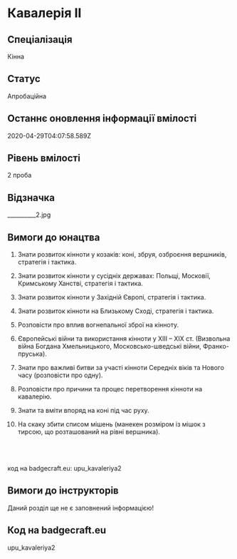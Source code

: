 # Кавалерія II

## Спеціалізація

Кінна

## Статус

Апробаційна

## Останнє оновлення інформації вмілості

2020-04-29T04:07:58.589Z

## Рівень вмілості

2 проба

## Відзначка

__________2.jpg

## Вимоги до юнацтва

<div><ol><li><p>Знати розвиток кінноти у козаків: коні, збруя, озброєння вершників, стратегія і тактика.</p></li><li><p>Знати розвиток кінноти у сусідніх державах: Польщі, Московії, Кримському Ханстві, стратегія і тактика.</p></li><li><p>Знати розвиток кінноти у Західній Європі, стратегія і тактика.</p></li><li><p>Знати розвиток кінноти на Близькому Сході, стратегія і тактика.</p></li><li><p>Розповісти про вплив вогнепальної зброї на кінноту.</p></li><li><p>Європейські війни та використання кінноти у ХІІІ – ХІХ ст. (Визвольна війна Богдана Хмельницького, Московсько-шведські війни, Франко-пруська).</p></li><li><p>Знати про важливі битви за участі кінноти Середніх віків та Нового часу (розповісти про одну).</p></li><li><p>Розповісти про причини та процес перетворення кінноти на кавалерію.</p></li><li><p>Знати та вміти впоряд на коні під час руху.</p></li><li><p>На скаку збити списом мішень (манекен розміром із мішок з тирсою, що розташований на рівні вершника).</p></li></ol><div><span><br><br><br></span>код на badgecraft.eu: upu_kavaleriya2<br></div></div>

## Вимоги до інструкторів

Даний розділ ще не є заповнений інформацією!

## Код на badgecraft.eu

upu_kavaleriya2